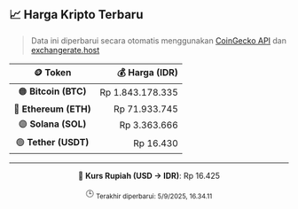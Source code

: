 

<!-- HARGA_KRIPTO -->
## 📈 Harga Kripto Terbaru

> Data ini diperbarui secara otomatis menggunakan [CoinGecko API](https://www.coingecko.com/) dan [exchangerate.host](https://exchangerate.host/)

<div align="center">

| 🪙 Token | 💰 Harga (IDR) |
|:------:|---------------:|
| 🟠 **Bitcoin (BTC)**   | Rp 1.843.178.335 |
| 🔵 **Ethereum (ETH)**  | Rp 71.933.745 |
| 🟣 **Solana (SOL)**    | Rp 3.363.666 |
| 🟢 **Tether (USDT)**   | Rp 16.430 |

---

💱 **Kurs Rupiah (USD → IDR)**: Rp 16.425

🕒 <sub>Terakhir diperbarui: 5/9/2025, 16.34.11</sub>

</div>
<!-- /HARGA_KRIPTO -->